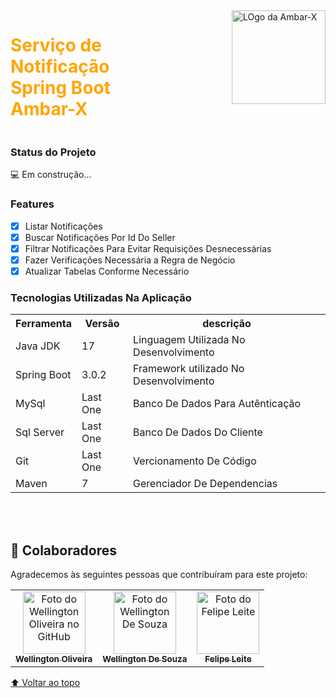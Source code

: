<div style = "display: flex">
    <h1 style="color: orange ">Serviço de Notificação  Spring Boot Ambar-X</h1>
    <img height = "150" style="margin-left: 100px " src="https://ambarx.com.br/wp-content/uploads/2022/07/logo.png" alt="LOgo da Ambar-X"/>
</div>
<h3>Status do Projeto</h3> 💻 Em construção... 

<h3>Features</h3>

- [x] Listar Notificações<br>
- [x] Buscar Notificações Por Id Do Seller<br>
- [x] Filtrar Notificações Para Evitar Requisições Desnecessárias <br>
- [x] Fazer Verificações Necessária a Regra de Negócio<br>
- [x] Atualizar Tabelas Conforme Necessário<br>

<h3>Tecnologias Utilizadas Na Aplicação</h3>
<table>
<tr>
	<th>Ferramenta</th>
	<th>Versão</th>
    <th>descrição</th>
</tr>
<tr>
	<td>Java JDK</td>
	<td>17</td>
	<td>Linguagem Utilizada No Desenvolvimento</td>
</tr>
<tr>
	<td>Spring Boot</td>
	<td>3.0.2</td>
	<td>Framework utilizado No Desenvolvimento </td>
</tr>
<tr>
	<td>MySql</td>
	<td>Last One</td>
	<td>Banco De Dados Para Autênticação</td>
<tr>
	<td>Sql Server</td>
	<td>Last One</td>
	<td>Banco De Dados Do Cliente</td>
</tr>
<tr>
	<td>Git</td>
	<td>Last One</td>
	<td>Vercionamento De Código</td>
</tr>
<tr>
	<td>Maven</td>
	<td>7</td>
	<td>Gerenciador De Dependencias</td>
</tr>
</table>
<br>
<br>

## 🤝 Colaboradores

Agradecemos às seguintes pessoas que contribuíram para este projeto:

<table>
  <tr>
    <td align="center">
      <a href="#">
        <img src="https://avatars.githubusercontent.com/u/81602215?s=400&u=246f5742f1f6f35ed1cc66e9b4392b6ccf19ee2a&v=4" width="100px;" alt="Foto do Wellington Oliveira no GitHub"/><br>
        <sub>
          <b>Wellington Oliveira</b>
        </sub>
      </a>
    </td>
    <td align="center">
      <a href="#">
        <img src="https://media.licdn.com/dms/image/C4E03AQG7I-tLBWmdJw/profile-displayphoto-shrink_200_200/0/1517629319660?e=1686182400&v=beta&t=7HTavxHMU8eCxd-7rPLOIxPIF1F4T-AnbrqzutXbp5k" width="100px;" alt="Foto do Wellington De Souza"/><br>
        <sub>
          <b>Wellington De Souza</b>
        </sub>
      </a>
    </td>
    <td align="center">
      <a href="#">
        <img src="https://media.licdn.com/dms/image/D4D03AQHyATw48o81Ng/profile-displayphoto-shrink_200_200/0/1669115959290?e=1686182400&v=beta&t=EViomfelOWoIVm4IYze7sla5uMSUnBVIDAp4w0kBNgE" width="100px;" alt="Foto do Felipe Leite"/><br>
        <sub>
          <b>Felipe Leite</b>
        </sub>
      </a>
    </td>
  </tr>
</table>

[⬆ Voltar ao topo](#nome-do-projeto)<br>

